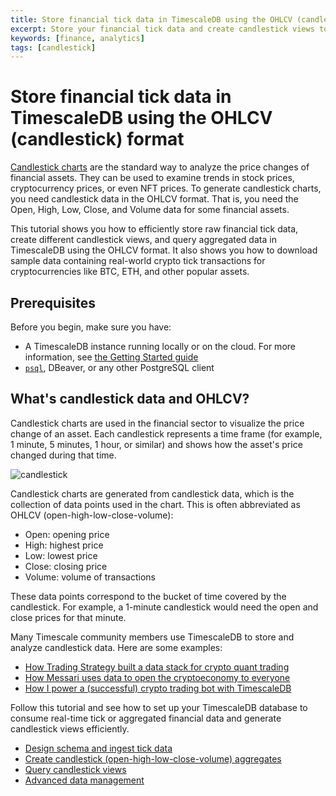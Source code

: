 ```yaml
---
title: Store financial tick data in TimescaleDB using the OHLCV (candlestick) format
excerpt: Store your financial tick data and create candlestick views to analyze price changes
keywords: [finance, analytics]
tags: [candlestick]
---
```


<!-- markdown-link-check-disable -->

# Store financial tick data in TimescaleDB using the OHLCV (candlestick) format

[Candlestick charts][charts] are the standard way to analyze the price changes of
financial assets. They can be used to examine trends in stock prices, cryptocurrency prices,
or even NFT prices. To generate candlestick charts, you need candlestick data in
the OHLCV format. That is, you need the Open, High, Low, Close, and Volume data for
some financial assets.

This tutorial shows you how to efficiently store raw financial tick
data, create different candlestick views, and query aggregated data in
TimescaleDB using the OHLCV format. It also shows you how to download sample
data containing real-world crypto tick transactions for cryptocurrencies like
BTC, ETH, and other popular assets.

## Prerequisites

Before you begin, make sure you have:

*   A TimescaleDB instance running locally or on the cloud. For more
    information, see [the Getting Started guide](/getting-started/latest/)
*   [`psql`][psql], DBeaver, or any other PostgreSQL client

## What's candlestick data and OHLCV?

Candlestick charts are used in the financial sector to visualize the price
change of an asset. Each candlestick represents a time
frame (for example, 1 minute, 5 minutes, 1 hour, or similar) and shows how the asset's
price changed during that time.

![candlestick](https://assets.timescale.com/docs/images/tutorials/intraday-stock-analysis/candlestick_fig.png)

Candlestick charts are generated from candlestick data, which is the collection of data points
used in the chart. This is often abbreviated
as OHLCV (open-high-low-close-volume):

*   Open: opening price
*   High: highest price
*   Low: lowest price
*   Close: closing price
*   Volume: volume of transactions

These data points correspond to the bucket of time covered by the candlestick.
For example, a 1-minute candlestick would need the open and close prices for that minute.

Many Timescale community members use
TimescaleDB to store and analyze candlestick data. Here are some examples:

*   [How Trading Strategy built a data stack for crypto quant trading][trading-strategy]
*   [How Messari uses data to open the cryptoeconomy to everyone][messari]
*   [How I power a (successful) crypto trading bot with TimescaleDB][bot]

Follow this tutorial and see how to set up your TimescaleDB database to consume real-time tick or aggregated financial data and generate candlestick views efficiently.

*   [Design schema and ingest tick data][design]
*   [Create candlestick (open-high-low-close-volume) aggregates][create]
*   [Query candlestick views][query]
*   [Advanced data management][manage]

[charts]: https://www.investopedia.com/terms/c/candlestick.asp
[trading-strategy]: https://www.timescale.com/blog/how-trading-strategy-built-a-data-stack-for-crypto-quant-trading/
[messari]: https://www.timescale.com/blog/how-messari-uses-data-to-open-the-cryptoeconomy-to-everyone/
[bot]: https://www.timescale.com/blog/how-i-power-a-successful-crypto-trading-bot-with-timescaledb/
[design]: /implement-use-cases/:currentVersion:/financial-candlestick-tick-data/design-tick-schema
[create]: /implement-use-cases/:currentVersion:/financial-candlestick-tick-data/create-candlestick-aggregates
[query]: /implement-use-cases/:currentVersion:/financial-candlestick-tick-data/query-candlestick-views
[manage]: /implement-use-cases/:currentVersion:/financial-candlestick-tick-data/advanced-data-management
[psql]: /use-timescale/:currentVersion:/integrations/query-admin/about-psql/
